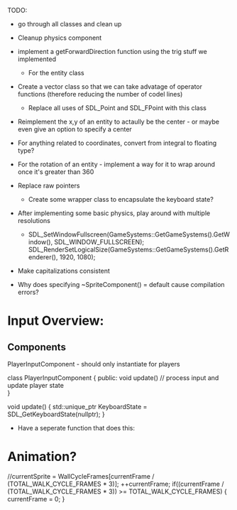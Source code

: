TODO:

- go through all classes and clean up

- Cleanup physics component

- implement a getForwardDirection function using the trig stuff we implemented
    - For the entity class

- Create a vector class so that we can take advatage of operator functions (therefore reducing the number of codel lines)
    - Replace all uses of SDL_Point and SDL_FPoint with this class

- Reimplement the x,y of an entity to actaully be the center - or maybe even give an option to specify a center

- For anything related to coordinates, convert from integral to floating type?

- For the rotation of an entity - implement a way for it to wrap around once it's greater than 360 
        
- Replace raw pointers
    - Create some wrapper class to encapsulate the keyboard state?
    
- After implementing some basic physics, play around with multiple resolutions 
    -	SDL_SetWindowFullscreen(GameSystems::GetGameSystems().GetWindow(), SDL_WINDOW_FULLSCREEN);
	    SDL_RenderSetLogicalSize(GameSystems::GetGameSystems().GetRenderer(), 1920, 1080);

- Make capitalizations consistent

- Why does specifying ~SpriteComponent() = default cause compilation errors?


Input Overview:
=============================

Components
----------
PlayerInputComponent - should only instantiate for players 




class PlayerInputComponent
{
public:
    void update() // process input and update player state    
}

void update()
{
    std::unique_ptr<uint8> KeyboardState = SDL_GetKeyboardState(nullptr);
}


* Have a seperate function that does this:
    


Animation?
====================================
//currentSprite = WallCycleFrames[currentFrame / (TOTAL_WALK_CYCLE_FRAMES * 3)];
++currentFrame;
if((currentFrame / (TOTAL_WALK_CYCLE_FRAMES * 3)) >= TOTAL_WALK_CYCLE_FRAMES)
{
	currentFrame = 0;
}
